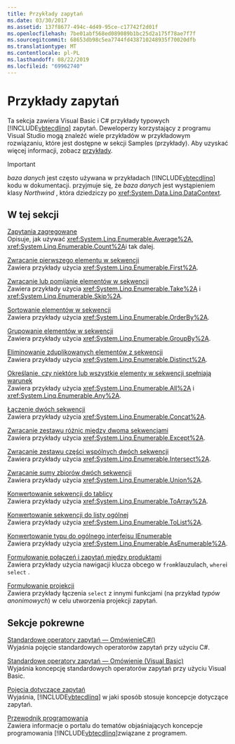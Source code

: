 ```yaml
---
title: Przykłady zapytań
ms.date: 03/30/2017
ms.assetid: 137f8677-494c-4d49-95ce-c17742f2d01f
ms.openlocfilehash: 7be01abf568ed089089b1bc25d2a175f78ae7f7f
ms.sourcegitcommit: 68653db98c5ea7744fd438710248935f70020dfb
ms.translationtype: MT
ms.contentlocale: pl-PL
ms.lasthandoff: 08/22/2019
ms.locfileid: "69962740"
---
```

# <a name="query-examples"></a>Przykłady zapytań
Ta sekcja zawiera Visual Basic i C# przykłady typowych [!INCLUDE[vbtecdlinq](../../../../../../includes/vbtecdlinq-md.md)] zapytań. Deweloperzy korzystający z programu Visual Studio mogą znaleźć wiele przykładów w przykładowym rozwiązaniu, które jest dostępne w sekcji Samples (przykłady). Aby uzyskać więcej informacji, zobacz [przykłady](../../../../../../docs/framework/data/adonet/sql/linq/samples.md).  
  
> [!IMPORTANT]
> *baza danych* jest często używana w przykładach [!INCLUDE[vbtecdlinq](../../../../../../includes/vbtecdlinq-md.md)] kodu w dokumentacji. przyjmuje się, że *baza danych* jest wystąpieniem klasy *Northwind* , która dziedziczy po <xref:System.Data.Linq.DataContext>.  
  
## <a name="in-this-section"></a>W tej sekcji  
 [Zapytania zagregowane](../../../../../../docs/framework/data/adonet/sql/linq/aggregate-queries.md)  
 Opisuje, jak używać <xref:System.Linq.Enumerable.Average%2A>, <xref:System.Linq.Enumerable.Count%2A>i tak dalej.  
  
 [Zwracanie pierwszego elementu w sekwencji](../../../../../../docs/framework/data/adonet/sql/linq/return-the-first-element-in-a-sequence.md)  
 Zawiera przykłady użycia <xref:System.Linq.Enumerable.First%2A>.  
  
 [Zwracanie lub pomijanie elementów w sekwencji](../../../../../../docs/framework/data/adonet/sql/linq/return-or-skip-elements-in-a-sequence.md)  
 Zawiera przykłady użycia <xref:System.Linq.Enumerable.Take%2A> i <xref:System.Linq.Enumerable.Skip%2A>.  
  
 [Sortowanie elementów w sekwencji](../../../../../../docs/framework/data/adonet/sql/linq/sort-elements-in-a-sequence.md)  
 Zawiera przykłady użycia <xref:System.Linq.Enumerable.OrderBy%2A>.  
  
 [Grupowanie elementów w sekwencji](../../../../../../docs/framework/data/adonet/sql/linq/group-elements-in-a-sequence.md)  
 Zawiera przykłady użycia <xref:System.Linq.Enumerable.GroupBy%2A>.  
  
 [Eliminowanie zduplikowanych elementów z sekwencji](../../../../../../docs/framework/data/adonet/sql/linq/eliminate-duplicate-elements-from-a-sequence.md)  
 Zawiera przykłady użycia <xref:System.Linq.Enumerable.Distinct%2A>.  
  
 [Określanie, czy niektóre lub wszystkie elementy w sekwencji spełniają warunek](../../../../../../docs/framework/data/adonet/sql/linq/determine-if-any-or-all-elements-in-a-sequence-satisfy-a-condition.md)  
 Zawiera przykłady użycia <xref:System.Linq.Enumerable.All%2A> i <xref:System.Linq.Enumerable.Any%2A>.  
  
 [Łączenie dwóch sekwencji](../../../../../../docs/framework/data/adonet/sql/linq/concatenate-two-sequences.md)  
 Zawiera przykłady użycia <xref:System.Linq.Enumerable.Concat%2A>.  
  
 [Zwracanie zestawu różnic między dwoma sekwencjami](../../../../../../docs/framework/data/adonet/sql/linq/return-the-set-difference-between-two-sequences.md)  
 Zawiera przykłady użycia <xref:System.Linq.Enumerable.Except%2A>.  
  
 [Zwracanie zestawu części wspólnych dwóch sekwencji](../../../../../../docs/framework/data/adonet/sql/linq/return-the-set-intersection-of-two-sequences.md)  
 Zawiera przykłady użycia <xref:System.Linq.Enumerable.Intersect%2A>.  
  
 [Zwracanie sumy zbiorów dwóch sekwencji](../../../../../../docs/framework/data/adonet/sql/linq/return-the-set-union-of-two-sequences.md)  
 Zawiera przykłady użycia <xref:System.Linq.Enumerable.Union%2A>.  
  
 [Konwertowanie sekwencji do tablicy](../../../../../../docs/framework/data/adonet/sql/linq/convert-a-sequence-to-an-array.md)  
 Zawiera przykłady użycia <xref:System.Linq.Enumerable.ToArray%2A>.  
  
 [Konwertowanie sekwencji do listy ogólnej](../../../../../../docs/framework/data/adonet/sql/linq/convert-a-sequence-to-a-generic-list.md)  
 Zawiera przykłady użycia <xref:System.Linq.Enumerable.ToList%2A>.  
  
 [Konwertowanie typu do ogólnego interfejsu IEnumerable](../../../../../../docs/framework/data/adonet/sql/linq/convert-a-type-to-a-generic-ienumerable.md)  
 Zawiera przykłady użycia <xref:System.Linq.Enumerable.AsEnumerable%2A>.  
  
 [Formułowanie połączeń i zapytań między produktami](../../../../../../docs/framework/data/adonet/sql/linq/formulate-joins-and-cross-product-queries.md)  
 Zawiera przykłady użycia nawigacji klucza obcego w `from`klauzulach, `where`i `select` .  
  
 [Formułowanie projekcji](../../../../../../docs/framework/data/adonet/sql/linq/formulate-projections.md)  
 Zawiera przykłady łączenia `select` z innymi funkcjami (na przykład *typów anonimowych*) w celu utworzenia projekcji zapytań.  
  
## <a name="related-sections"></a>Sekcje pokrewne  
 [Standardowe operatory zapytań — OmówienieC#()](../../../../../csharp/programming-guide/concepts/linq/standard-query-operators-overview.md)  
 Wyjaśnia pojęcie standardowych operatorów zapytań przy użyciu C#.  
  
 [Standardowe operatory zapytań — Omówienie (Visual Basic)](../../../../../visual-basic/programming-guide/concepts/linq/standard-query-operators-overview.md)  
 Wyjaśnia koncepcję standardowych operatorów zapytań przy użyciu Visual Basic.  
  
 [Pojęcia dotyczące zapytań](../../../../../../docs/framework/data/adonet/sql/linq/query-concepts.md)  
 Wyjaśnia, [!INCLUDE[vbtecdlinq](../../../../../../includes/vbtecdlinq-md.md)] w jaki sposób stosuje koncepcje dotyczące zapytań.  
  
 [Przewodnik programowania](../../../../../../docs/framework/data/adonet/sql/linq/programming-guide.md)  
 Zawiera informacje o portalu do tematów objaśniających koncepcje programowania [!INCLUDE[vbtecdlinq](../../../../../../includes/vbtecdlinq-md.md)]związane z programem.
